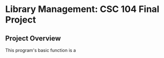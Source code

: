 # Library Management: CSC 104 Final Project 

##  Project Overview 
This program's basic function is a 

